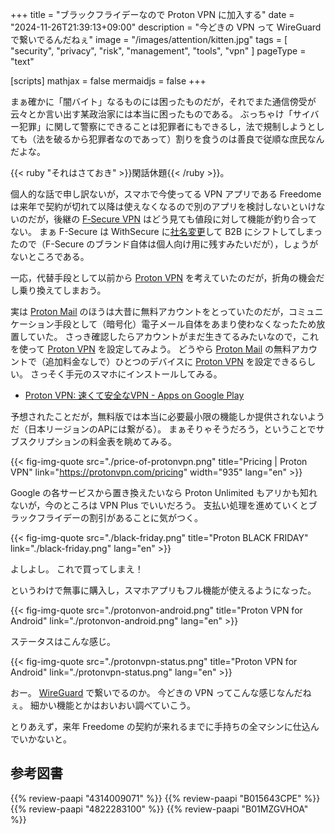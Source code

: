 +++
title = "ブラックフライデーなので Proton VPN に加入する"
date =  "2024-11-26T21:39:13+09:00"
description = "今どきの VPN って WireGuard で繋いでるんだねぇ"
image = "/images/attention/kitten.jpg"
tags = [ "security", "privacy", "risk", "management", "tools", "vpn" ]
pageType = "text"

[scripts]
  mathjax = false
  mermaidjs = false
+++

まぁ確かに「闇バイト」なるものには困ったものだが，それでまた通信傍受が云々とか言い出す某政治家には本当に困ったものである。
ぶっちゃけ「サイバー犯罪」に関して警察にできることは犯罪者にもできるし，法で規制しようとしても（法を破るから犯罪者なのであって）割りを食うのは善良で従順な庶民なんだよな。

{{< ruby "それはさておき" >}}閑話休題{{< /ruby >}}。

個人的な話で申し訳ないが，スマホで今使ってる VPN アプリである Freedome は来年で契約が切れて以降は使えなくなるので別のアプリを検討しないといけないのだが，後継の [F‑Secure VPN](https://www.f-secure.com/vpn) はどう見ても値段に対して機能が釣り合ってない。
まぁ F-Secure は WithSecure に[社名変更](https://cloud.watch.impress.co.jp/docs/news/1397156.html "F-Secureの企業向け部門、新ブランド「WithSecure」として分社化へ - クラウド Watch")して B2B にシフトしてしまったので（F-Secure のブランド自体は個人向け用に残すみたいだが），しょうがないところである。

一応，代替手段として以前から [Proton VPN] を考えていたのだが，折角の機会だし乗り換えてしまおう。

実は [Proton Mail] のほうは大昔に無料アカウントをとっていたのだが，コミュニケーション手段として（暗号化）電子メール自体をあまり使わなくなったため放置していた。
さっき確認したらアカウントがまだ生きてるみたいなので，これを使って [Proton VPN] を設定してみよう。
どうやら [Proton Mail] の無料アカウントで（追加料金なしで）ひとつのデバイスに [Proton VPN] を設定できるらしい。
さっそく手元のスマホにインストールしてみる。

- [Proton VPN: 速くて安全なVPN - Apps on Google Play](https://play.google.com/store/apps/details?id=ch.protonvpn.android)

予想されたことだが，無料版では本当に必要最小限の機能しか提供されないようだ（日本リージョンのAPには繋がる）。
まぁそりゃそうだろう，ということでサブスクリプションの料金表を眺めてみる。

{{< fig-img-quote src="./price-of-protonvpn.png" title="Pricing | Proton VPN" link="https://protonvpn.com/pricing" width="935" lang="en" >}}

Google の各サービスから置き換えたいなら Proton Unlimited もアリかも知れないが，今のところは VPN Plus でいいだろう。
支払い処理を進めていくとブラックフライデーの割引があることに気がつく。

{{< fig-img-quote src="./black-friday.png" title="Proton BLACK FRIDAY" link="./black-friday.png" lang="en" >}}

よしよし。
これで買ってしまえ！

というわけで無事に購入し，スマホアプリもフル機能が使えるようになった。

{{< fig-img-quote src="./protonvon-android.png" title="Proton VPN for Android" link="./protonvon-android.png" lang="en" >}}

ステータスはこんな感じ。

{{< fig-img-quote src="./protonvpn-status.png" title="Proton VPN for Android" link="./protonvpn-status.png" lang="en" >}}

おー。
[WireGuard] で繋いでるのか。
今どきの VPN ってこんな感じなんだねぇ。
細かい機能とかはおいおい調べていこう。

とりあえず，来年 Freedome の契約が来れるまでに手持ちの全マシンに仕込んでいかないと。

[Proton VPN]: https://protonvpn.com/ "Proton VPN: Secure, fast VPN service in 110+ countries"
[Proton Mail]: https://proton.me/mail "Proton Mail: Get a private, secure, and encrypted email account | Proton"
[WireGuard]: https://www.wireguard.com/ "WireGuard: fast, modern, secure VPN tunnel"

## 参考図書

{{% review-paapi "4314009071" %}} <!-- 暗号化 プライバシーを救った反乱者たち -->
{{% review-paapi "B015643CPE" %}} <!-- 暗号技術入門 第3版 -->
{{% review-paapi "4822283100" %}} <!-- セキュリティはなぜやぶられたのか -->
{{% review-paapi "B01MZGVHOA" %}} <!-- 超監視社会 -->
